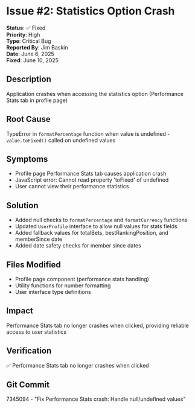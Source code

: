 # Issue #2: Statistics Option Crash

**Status**: ✅ Fixed  
**Priority**: High  
**Type**: Critical Bug  
**Reported By**: Jim Baskin  
**Date**: June 6, 2025  
**Fixed**: June 10, 2025  

## Description
Application crashes when accessing the statistics option (Performance Stats tab in profile page)

## Root Cause
TypeError in `formatPercentage` function when value is undefined - `value.toFixed()` called on undefined values

## Symptoms
- Profile page Performance Stats tab causes application crash
- JavaScript error: Cannot read property 'toFixed' of undefined
- User cannot view their performance statistics

## Solution
- Added null checks to `formatPercentage` and `formatCurrency` functions
- Updated `UserProfile` interface to allow null values for stats fields
- Added fallback values for totalBets, bestRankingPosition, and memberSince date
- Added date safety checks for member since dates

## Files Modified
- Profile page component (performance stats handling)
- Utility functions for number formatting
- User interface type definitions

## Impact
Performance Stats tab no longer crashes when clicked, providing reliable access to user statistics

## Verification
✅ Performance Stats tab no longer crashes when clicked

## Git Commit
7345094 - "Fix Performance Stats crash: Handle null/undefined values" 
